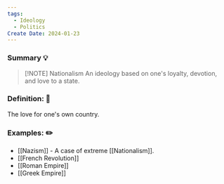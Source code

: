 ```yaml
---
tags:
  - Ideology
  - Politics
Create Date: 2024-01-23
---
```

### Summary 💡
> [!NOTE] Nationalism
> An ideology based on one's loyalty, devotion, and love to a state.
### Definition: 📖
The love for one's own country.

### Examples: ✏️
- [[Nazism]] - A case of extreme [[Nationalism]].
- [[French Revolution]]
- [[Roman Empire]]
- [[Greek Empire]]

